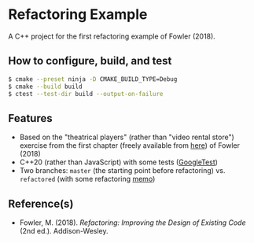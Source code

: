 # Refactoring Example

A C++ project for the first refactoring example of Fowler (2018).

## How to configure, build, and test

```bash
$ cmake --preset ninja -D CMAKE_BUILD_TYPE=Debug
$ cmake --build build
$ ctest --test-dir build --output-on-failure
```

## Features

* Based on the "theatrical players" (rather than "video rental store") exercise from the first chapter (freely available from [here](https://www.thoughtworks.com/books/refactoring2)) of Fowler (2018)
* C++20 (rather than JavaScript) with some tests ([GoogleTest](https://github.com/google/googletest))
* Two branches: `master` (the starting point before refactoring) vs. `refactored` (with some refactoring [memo](https://github.com/yousuketakada/refactoring_example/blob/refactored/doc/memo.md))

## Reference(s)
* Fowler, M. (2018). _Refactoring: Improving the Design of Existing Code_ (2nd ed.). Addison-Wesley.
